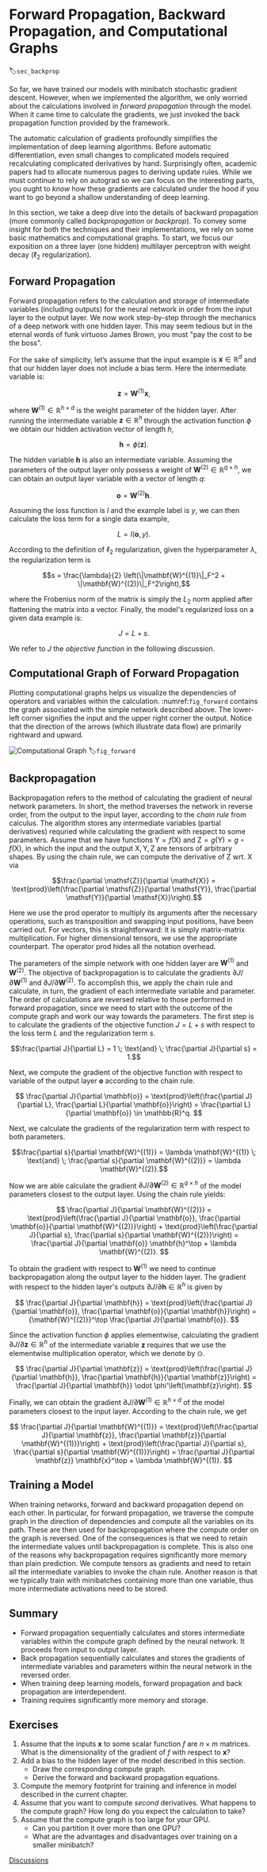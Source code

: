 # Forward Propagation, Backward Propagation, and Computational Graphs
:label:`sec_backprop`

So far, we have trained our models
with minibatch stochastic gradient descent.
However, when we implemented the algorithm,
we only worried about the calculations involved
in *forward propagation* through the model.
When it came time to calculate the gradients,
we just invoked the back propagation function provided by the framework.

The automatic calculation of gradients profoundly simplifies
the implementation of deep learning algorithms.
Before automatic differentiation,
even small changes to complicated models required
recalculating complicated derivatives by hand.
Surprisingly often, academic papers had to allocate
numerous pages to deriving update rules.
While we must continue to rely on autograd
so we can focus on the interesting parts,
you ought to *know* how these gradients
are calculated under the hood
if you want to go beyond a shallow
understanding of deep learning.

In this section, we take a deep dive
into the details of backward propagation
(more commonly called *backpropagation* or *backprop*).
To convey some insight for both the
techniques and their implementations,
we rely on some basic mathematics and computational graphs.
To start, we focus our exposition on
a three layer (one hidden) multilayer perceptron
with weight decay ($\ell_2$ regularization).


## Forward Propagation

Forward propagation refers to the calculation and storage
of intermediate variables (including outputs)
for the neural network in order
from the input layer to the output layer.
We now work step-by-step through the mechanics
of a deep network with one hidden layer.
This may seem tedious but in the eternal words
of funk virtuoso James Brown,
you must "pay the cost to be the boss".


For the sake of simplicity, let’s assume
that the input example is $\mathbf{x}\in \mathbb{R}^d$
and that our hidden layer does not include a bias term.
Here the intermediate variable is:

$$\mathbf{z}= \mathbf{W}^{(1)} \mathbf{x},$$

where $\mathbf{W}^{(1)} \in \mathbb{R}^{h \times d}$
is the weight parameter of the hidden layer.
After running the intermediate variable
$\mathbf{z}\in \mathbb{R}^h$ through the
activation function $\phi$
we obtain our hidden activation vector of length $h$,

$$\mathbf{h}= \phi (\mathbf{z}).$$

The hidden variable $\mathbf{h}$
is also an intermediate variable.
Assuming the parameters of the output layer
only possess a weight of
$\mathbf{W}^{(2)} \in \mathbb{R}^{q \times h}$,
we can obtain an output layer variable
with a vector of length $q$:

$$\mathbf{o}= \mathbf{W}^{(2)} \mathbf{h}.$$

Assuming the loss function is $l$
and the example label is $y$,
we can then calculate the loss term
for a single data example,

$$L = l(\mathbf{o}, y).$$

According to the definition of $\ell_2$ regularization,
given the hyperparameter $\lambda$,
the regularization term is

$$s = \frac{\lambda}{2} \left(\|\mathbf{W}^{(1)}\|_F^2 + \|\mathbf{W}^{(2)}\|_F^2\right),$$

where the Frobenius norm of the matrix
is simply the $L_2$ norm applied
after flattening the matrix into a vector.
Finally, the model's regularized loss
on a given data example is:

$$J = L + s.$$

We refer to $J$ the *objective function*
in the following discussion.


## Computational Graph of Forward Propagation

Plotting computational graphs helps us visualize
the dependencies of operators
and variables within the calculation.
:numref:`fig_forward` contains the graph associated
with the simple network described above.
The lower-left corner signifies the input
and the upper right corner the output.
Notice that the direction of the arrows
(which illustrate data flow)
are primarily rightward and upward.

![Computational Graph](../img/forward.svg)
:label:`fig_forward`


## Backpropagation

Backpropagation refers to the method of calculating
the gradient of neural network parameters.
In short, the method traverses the network in reverse order,
from the output to the input layer,
according to the *chain rule* from calculus.
The algorithm stores any intermediate variables
(partial derivatives)
requried while calculating the gradient
with respect to some parameters.
Assume that we have functions
$\mathsf{Y}=f(\mathsf{X})$
and $\mathsf{Z}=g(\mathsf{Y}) = g \circ f(\mathsf{X})$,
in which the input and the output
$\mathsf{X}, \mathsf{Y}, \mathsf{Z}$
are tensors of arbitrary shapes.
By using the chain rule,
we can compute the derivative
of $\mathsf{Z}$ wrt. $\mathsf{X}$ via

$$\frac{\partial \mathsf{Z}}{\partial \mathsf{X}} = \text{prod}\left(\frac{\partial \mathsf{Z}}{\partial \mathsf{Y}}, \frac{\partial \mathsf{Y}}{\partial \mathsf{X}}\right).$$

Here we use the $\text{prod}$ operator
to multiply its arguments
after the necessary operations,
such as transposition and swapping input positions,
have been carried out.
For vectors, this is straightforward:
it is simply matrix-matrix multiplication.
For higher dimensional tensors,
we use the appropriate counterpart.
The operator $\text{prod}$ hides all the notation overhead.

The parameters of the simple network with one hidden layer
are $\mathbf{W}^{(1)}$ and $\mathbf{W}^{(2)}$.
The objective of backpropagation is to
calculate the gradients $\partial J/\partial \mathbf{W}^{(1)}$
and $\partial J/\partial \mathbf{W}^{(2)}$.
To accomplish this, we apply the chain rule
and calculate, in turn, the gradient of
each intermediate variable and parameter.
The order of calculations are reversed
relative to those performed in forward propagation,
since we need to start with the outcome of the compute graph
and work our way towards the parameters.
The first step is to calculate the gradients
of the objective function $J=L+s$
with respect to the loss term $L$
and the regularization term $s$.

$$\frac{\partial J}{\partial L} = 1 \; \text{and} \; \frac{\partial J}{\partial s} = 1.$$

Next, we compute the gradient of the objective function
with respect to variable of the output layer $\mathbf{o}$
according to the chain rule.

$$
\frac{\partial J}{\partial \mathbf{o}}
= \text{prod}\left(\frac{\partial J}{\partial L}, \frac{\partial L}{\partial \mathbf{o}}\right)
= \frac{\partial L}{\partial \mathbf{o}}
\in \mathbb{R}^q.
$$

Next, we calculate the gradients
of the regularization term
with respect to both parameters.

$$\frac{\partial s}{\partial \mathbf{W}^{(1)}} = \lambda \mathbf{W}^{(1)}
\; \text{and} \;
\frac{\partial s}{\partial \mathbf{W}^{(2)}} = \lambda \mathbf{W}^{(2)}.$$

Now we are able calculate the gradient
$\partial J/\partial \mathbf{W}^{(2)} \in \mathbb{R}^{q \times h}$
of the model parameters closest to the output layer.
Using the chain rule yields:

$$
\frac{\partial J}{\partial \mathbf{W}^{(2)}}
= \text{prod}\left(\frac{\partial J}{\partial \mathbf{o}}, \frac{\partial \mathbf{o}}{\partial \mathbf{W}^{(2)}}\right) + \text{prod}\left(\frac{\partial J}{\partial s}, \frac{\partial s}{\partial \mathbf{W}^{(2)}}\right)
= \frac{\partial J}{\partial \mathbf{o}} \mathbf{h}^\top + \lambda \mathbf{W}^{(2)}.
$$

To obtain the gradient with respect to $\mathbf{W}^{(1)}$
we need to continue backpropagation
along the output layer to the hidden layer.
The gradient with respect to the hidden layer's outputs
$\partial J/\partial \mathbf{h} \in \mathbb{R}^h$ is given by


$$
\frac{\partial J}{\partial \mathbf{h}}
= \text{prod}\left(\frac{\partial J}{\partial \mathbf{o}}, \frac{\partial \mathbf{o}}{\partial \mathbf{h}}\right)
= {\mathbf{W}^{(2)}}^\top \frac{\partial J}{\partial \mathbf{o}}.
$$

Since the activation function $\phi$ applies elementwise,
calculating the gradient $\partial J/\partial \mathbf{z} \in \mathbb{R}^h$
of the intermediate variable $\mathbf{z}$
requires that we use the elementwise multiplication operator,
which we denote by $\odot$.

$$
\frac{\partial J}{\partial \mathbf{z}}
= \text{prod}\left(\frac{\partial J}{\partial \mathbf{h}}, \frac{\partial \mathbf{h}}{\partial \mathbf{z}}\right)
= \frac{\partial J}{\partial \mathbf{h}} \odot \phi'\left(\mathbf{z}\right).
$$

Finally, we can obtain the gradient
$\partial J/\partial \mathbf{W}^{(1)} \in \mathbb{R}^{h \times d}$
of the model parameters closest to the input layer.
According to the chain rule, we get

$$
\frac{\partial J}{\partial \mathbf{W}^{(1)}}
= \text{prod}\left(\frac{\partial J}{\partial \mathbf{z}}, \frac{\partial \mathbf{z}}{\partial \mathbf{W}^{(1)}}\right) + \text{prod}\left(\frac{\partial J}{\partial s}, \frac{\partial s}{\partial \mathbf{W}^{(1)}}\right)
= \frac{\partial J}{\partial \mathbf{z}} \mathbf{x}^\top + \lambda \mathbf{W}^{(1)}.
$$

## Training a Model

When training networks,
forward and backward propagation depend on each other.
In particular, for forward propagation,
we traverse the compute graph in the direction of dependencies
and compute all the variables on its path.
These are then used for backpropagation
where the compute order on the graph is reversed.
One of the consequences is that we need to retain
the intermediate values until backpropagation is complete.
This is also one of the reasons why backpropagation
requires significantly more memory than plain prediction.
We compute tensors as gradients and
need to retain all the intermediate variables
to invoke the chain rule.
Another reason is that we typically train
with minibatches containing more than one variable,
thus more intermediate activations need to be stored.

## Summary

* Forward propagation sequentially calculates and stores intermediate variables within the compute graph defined by the neural network. It proceeds from input to output layer.
* Back propagation sequentially calculates and stores the gradients of intermediate variables and parameters within the neural network in the reversed order.
* When training deep learning models, forward propagation and back propagation are interdependent.
* Training requires significantly more memory and storage.


## Exercises

1. Assume that the inputs $\mathbf{x}$ to some scalar function $f$ are $n \times m$ matrices. What is the dimensionality of the gradient of $f$ with respect to $\mathbf{x}$?
1. Add a bias to the hidden layer of the model described in this section.
    * Draw the corresponding compute graph.
    * Derive the forward and backward propagation equations.
1. Compute the memory footprint for training and inference in model described in the current chapter.
1. Assume that you want to compute *second* derivatives. What happens to the compute graph? How long do you expect the calculation to take?
1. Assume that the compute graph is too large for your GPU.
    * Can you partition it over more than one GPU?
    * What are the advantages and disadvantages over training on a smaller minibatch?

[Discussions](https://discuss.d2l.ai/t/102)
